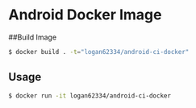 # Android Docker Image


##Build Image

```bash
$ docker build . -t="logan62334/android-ci-docker"
```

## Usage

```bash
$ docker run -it logan62334/android-ci-docker
```
